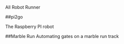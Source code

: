 All Robot Runner

##pi2go

The Raspberry PI robot

##Marble Run
Automating gates on a marble run track